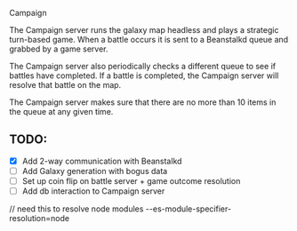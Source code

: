 Campaign

The Campaign server runs the galaxy map headless and plays a strategic turn-based game.
When a battle occurs it is sent to a Beanstalkd queue and grabbed by a game server.

The Campaign server also periodically checks a different queue to see if battles have completed.
If a battle is completed, the Campaign server will resolve that battle on the map.

The Campaign server makes sure that there are no more than 10 items in the queue at any given time.

## TODO:
- [x] Add 2-way communication with Beanstalkd
- [ ] Add Galaxy generation with bogus data
- [ ] Set up coin flip on battle server + game outcome resolution
- [ ] Add db interaction to Campaign server

// need this to resolve node modules
--es-module-specifier-resolution=node